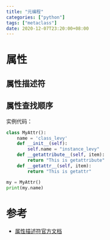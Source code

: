 ```yaml
---
title: "元编程"
categories: ["python"]
tags: ["metaclass"]
date: 2020-12-07T23:20:00+08:00
---
```


# 属性

## 属性描述符



## 属性查找顺序

实例代码：

```python
class MyAttr():
    name = 'class_levy'
    def __init__(self):
        self.name = "instance_levy"
    def __getattribute__(self, item):
        return "This is getattribute"
    def __getattr__(self, item):
        return "This is getattr"

my = MyAttr()
print(my.name)
```

# 参考

- [属性描述符官方文档](https://docs.python.org/3/howto/descriptor.html)

